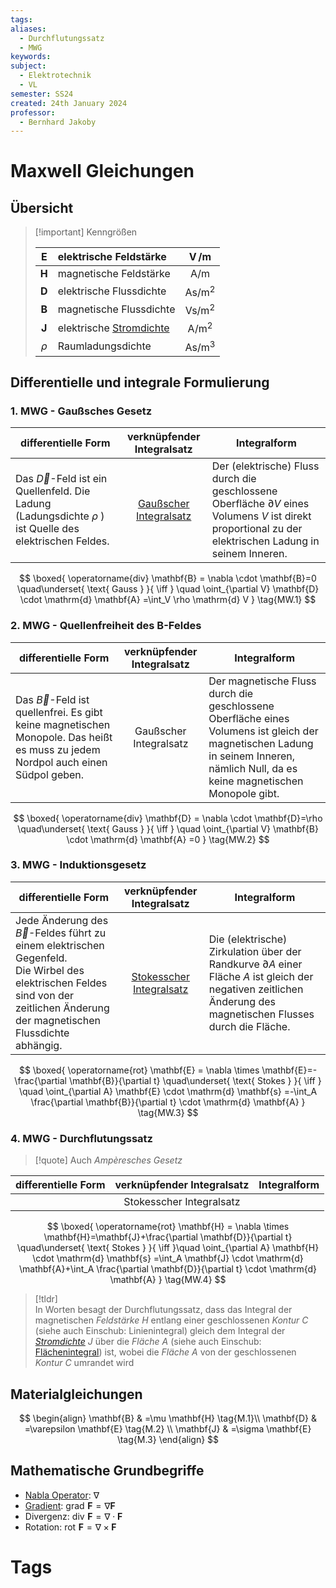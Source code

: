 ```yaml
---
tags: 
aliases:
  - Durchflutungssatz
  - MWG
keywords: 
subject:
  - Elektrotechnik
  - VL
semester: SS24
created: 24th January 2024
professor:
  - Bernhard Jakoby
---
```

 

# Maxwell Gleichungen

## Übersicht

> [!important] Kenngrößen
>
> | $\mathbf{E}$ | elektrische Feldstärke | $\operatorname{V} / \mathrm{m}$ |
> | :---: | :--- | :---: |
> | $\mathbf{H}$ | magnetische Feldstärke | $\mathrm{A} / \mathrm{m}$ |
> | $\mathbf{D}$ | elektrische Flussdichte | $\mathrm{As} / \mathrm{m}^2$ |
> | $\mathbf{B}$ | magnetische Flussdichte | $\mathrm{Vs} / \mathrm{m}^2$ |
> | $\mathbf{J}$ | elektrische [Stromdichte](Stromdichte.md) | $\mathrm{A} / \mathrm{m}^2$ |
> | $\rho$ | Raumladungsdichte | $\mathrm{As} / \mathrm{m}^3$ |

## Differentielle und integrale Formulierung

### 1. MWG - Gaußsches Gesetz

| **differentielle Form**                                                                                        |                   **verknüpfender Integralsatz**                    | **Integralform**                                                                                                                                                |
| -------------------------------------------------------------------------------------------------------------- | :-----------------------------------------------------------------: | --------------------------------------------------------------------------------------------------------------------------------------------------------------- |
| Das $\vec{D}$-Feld ist ein Quellenfeld. Die Ladung (Ladungsdichte $\rho$ ) ist Quelle des elektrischen Feldes. | [Gaußscher Integralsatz](../Mathematik/Gaußscher%20Integralsatz.md) | Der (elektrische) Fluss durch die geschlossene Oberfläche $\partial V$ eines Volumens $V$ ist direkt proportional zu der elektrischen Ladung in seinem Inneren. |

$$
\boxed{ \operatorname{div} \mathbf{B} = \nabla \cdot \mathbf{B}=0
\quad\underset{ \text{ Gauss } }{ \iff } \quad 
\oint_{\partial V} \mathbf{D} \cdot \mathrm{d} \mathbf{A} =\int_V \rho \mathrm{d} V } \tag{MW.1}
$$

### 2. MWG - Quellenfreiheit des B-Feldes

| **differentielle Form**                                                                                                              | **verknüpfender Integralsatz** | **Integralform**                                                                                                                                                                   |
| ------------------------------------------------------------------------------------------------------------------------------------ | :----------------------------: | ---------------------------------------------------------------------------------------------------------------------------------------------------------------------------------- |
| Das $\vec{B}$-Feld ist quellenfrei. Es gibt keine magnetischen Monopole. Das heißt es muss zu jedem Nordpol auch einen Südpol geben. |     Gaußscher Integralsatz     | Der magnetische Fluss durch die geschlossene Oberfläche eines Volumens ist gleich der magnetischen Ladung in seinem Inneren, nämlich Null, da es keine magnetischen Monopole gibt. |

$$
\boxed{ \operatorname{div} \mathbf{D} = \nabla \cdot \mathbf{D}=\rho
\quad\underset{ \text{ Gauss } }{ \iff } \quad 
\oint_{\partial V} \mathbf{B} \cdot \mathrm{d} \mathbf{A} =0 } \tag{MW.2}
$$

### 3. MWG - Induktionsgesetz

| **differentielle Form**                                                                                                                                                                 |                     **verknüpfender Integralsatz**                      | **Integralform**                                                                                                                                                       |
| --------------------------------------------------------------------------------------------------------------------------------------------------------------------------------------- | :---------------------------------------------------------------------: | ---------------------------------------------------------------------------------------------------------------------------------------------------------------------- |
| Jede Änderung des $\vec{B}$-Feldes führt zu einem elektrischen Gegenfeld.<br>Die Wirbel des elektrischen Feldes sind von der zeitlichen Änderung der magnetischen Flussdichte abhängig. | [Stokesscher Integralsatz](../Mathematik/Stokesscher%20Integralsatz.md) | Die (elektrische) Zirkulation über der Randkurve $\partial A$ einer Fläche $A$ ist gleich der negativen zeitlichen Änderung des magnetischen Flusses durch die Fläche. |

$$
\boxed{ \operatorname{rot} \mathbf{E} = \nabla \times \mathbf{E}=-\frac{\partial \mathbf{B}}{\partial t}
\quad\underset{ \text{ Stokes } }{ \iff } \quad 
\oint_{\partial A} \mathbf{E} \cdot \mathrm{d} \mathbf{s} =-\int_A \frac{\partial \mathbf{B}}{\partial t} \cdot \mathrm{d} \mathbf{A} } \tag{MW.3}
$$

### 4. MWG - Durchflutungssatz

> [!quote] Auch *Ampèresches Gesetz*

| differentielle Form | verknüpfender Integralsatz | Integralform |
| ------------------- |:--------------------------:| ------------ |
|                     |  Stokesscher Integralsatz  |              |

$$
\boxed{ \operatorname{rot} \mathbf{H} = \nabla \times \mathbf{H}=\mathbf{J}+\frac{\partial \mathbf{D}}{\partial t}
\quad\underset{ \text{ Stokes } }{ \iff }\quad
\oint_{\partial A} \mathbf{H} \cdot \mathrm{d} \mathbf{s} =\int_A \mathbf{J} \cdot \mathrm{d} \mathbf{A}+\int_A \frac{\partial \mathbf{D}}{\partial t} \cdot \mathrm{d} \mathbf{A} } \tag{MW.4}
$$

> [!tldr]  
> In Worten besagt der Durchflutungssatz, dass das Integral der magnetischen *Feldstärke* $H$ entlang einer geschlossenen *Kontur* $C$ (siehe auch Einschub: Linienintegral) gleich dem Integral der *[Stromdichte](Stromdichte.md)* $J$ über die *Fläche* $A$ (siehe auch Einschub: [Flächenintegral](Flächenintegral.md)) ist, wobei die *Fläche* $A$ von der geschlossenen *Kontur* $C$ umrandet wird

## Materialgleichungen

$$
\begin{align}
\mathbf{B} & =\mu \mathbf{H} \tag{M.1}\\
\mathbf{D} & =\varepsilon \mathbf{E} \tag{M.2} \\
\mathbf{J} & =\sigma \mathbf{E} \tag{M.3}
\end{align}
$$

## Mathematische Grundbegriffe

- [Nabla Operator](../Mathematik/Nabla%20Operator.md): $\nabla$
- [Gradient](../Mathematik/Gradient.md): $\operatorname{grad} \,\mathbf{F} = \nabla \mathbf{F}$
- Divergenz: $\operatorname{div}\, \mathbf{F} = \nabla \cdot\mathbf{F}$
- Rotation: $\operatorname{rot}\, \mathbf{F} = \nabla \times \mathbf{F}$

# Tags